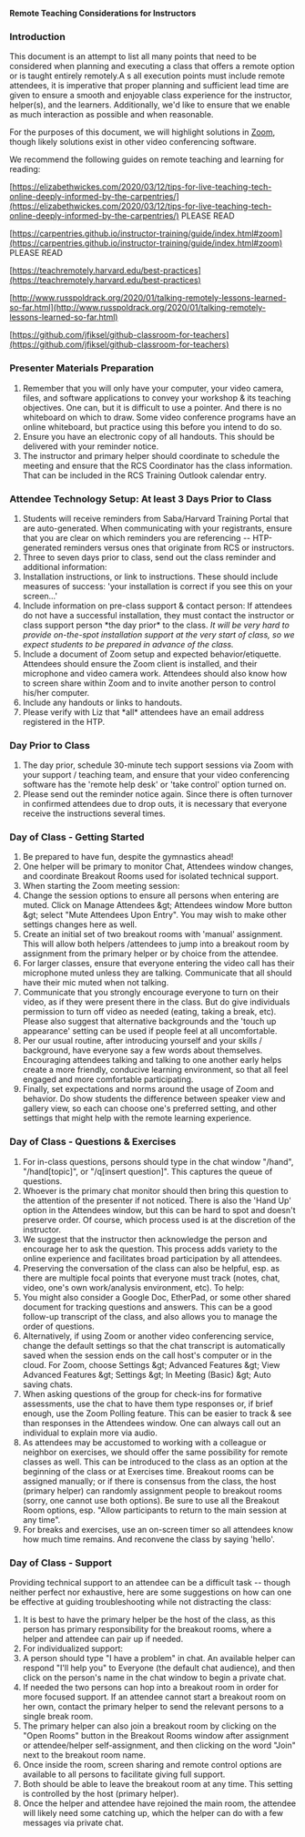 **Remote Teaching Considerations for Instructors**

### Introduction

This document is an attempt to list all many points that need to be considered when planning and executing a class that offers a remote option or is taught entirely remotely.A s all execution points must include remote attendees, it is imperative that proper planning and sufficient lead time are given to ensure a smooth and enjoyable class experience for the instructor, helper(s), and the learners. Additionally, we&#39;d like to ensure that we enable as much interaction as possible and when reasonable.

For the purposes of this document, we will highlight solutions in [Zoom](http://zoom.us/), though likely solutions exist in other video conferencing software.

We recommend the following guides on remote teaching and learning for reading:

[https://elizabethwickes.com/2020/03/12/tips-for-live-teaching-tech-online-deeply-informed-by-the-carpentries/](https://elizabethwickes.com/2020/03/12/tips-for-live-teaching-tech-online-deeply-informed-by-the-carpentries/)     PLEASE READ

[https://carpentries.github.io/instructor-training/guide/index.html#zoom](https://carpentries.github.io/instructor-training/guide/index.html#zoom)    PLEASE READ

[https://teachremotely.harvard.edu/best-practices](https://teachremotely.harvard.edu/best-practices)

[http://www.russpoldrack.org/2020/01/talking-remotely-lessons-learned-so-far.html](http://www.russpoldrack.org/2020/01/talking-remotely-lessons-learned-so-far.html)

[https://github.com/jfiksel/github-classroom-for-teachers](https://github.com/jfiksel/github-classroom-for-teachers)

### Presenter Materials Preparation

1. Remember that you will only have your computer, your video camera, files, and software applications to convey your workshop &amp; its teaching objectives. One can, but it is difficult to use a pointer. And there is no whiteboard on which to draw. Some video conference programs have an online whiteboard, but practice using this before you intend to do so.
2. Ensure you have an electronic copy of all handouts. This should be delivered with your reminder notice.
3. The instructor and primary helper should coordinate to schedule the meeting and ensure that the RCS Coordinator has the class information. That can be included in the RCS Training Outlook calendar entry.

### Attendee Technology Setup: At least 3 Days Prior to Class

1. Students will receive reminders from Saba/Harvard Training Portal that are auto-generated. When communicating with your registrants, ensure that you are clear on which reminders you are referencing -- HTP-generated reminders versus ones that originate from RCS or instructors.
2. Three to seven days prior to class, send out the class reminder and additional information:
  1. Installation instructions, or link to instructions. These should include measures of success: &#39;your installation is correct if you see this on your screen…&#39;
  2. Include information on pre-class support &amp; contact person: If attendees do not have a successful installation, they must contact the instructor or class support person \*the day prior\* to the class. _It will be very hard to provide on-the-spot installation support at the very start of class, so we expect students to be prepared in_ _advance_ _of the class._
  3. Include a document of Zoom setup and expected behavior/etiquette. Attendees should ensure the Zoom client is installed, and their microphone and video camera work. Attendees should also know how to screen share within Zoom and to invite another person to control his/her computer.
  4. Include any handouts or links to handouts.
3. Please verify with Liz that \*all\* attendees have an email address registered in the HTP.

### Day Prior to Class

1. The day prior, schedule 30-minute tech support sessions via Zoom with your support / teaching team, and ensure that your video conferencing software has the &#39;remote help desk&#39; or &#39;take control&#39; option turned on.
2. Please send out the reminder notice again. Since there is often turnover in confirmed attendees due to drop outs, it is necessary that everyone receive the instructions several times.

### Day of Class - Getting Started

1. Be prepared to have fun, despite the gymnastics ahead!
2. One helper will be primary to monitor Chat, Attendees window changes, and coordinate Breakout Rooms used for isolated technical support.
3. When starting the Zoom meeting session:
  1. Change the session options to ensure all persons when entering are muted. Click on Manage Attendees \&gt; Attendees window More button \&gt; select &quot;Mute Attendees Upon Entry&quot;. You may wish to make other settings changes here as well.
  2. Create an initial set of two breakout rooms with &#39;manual&#39; assignment. This will allow both helpers /attendees to jump into a breakout room by assignment from the primary helper or by choice from the attendee.
4. For larger classes, ensure that everyone entering the video call has their microphone muted unless they are talking. Communicate that all should have their mic muted when not talking.
5. Communicate that you strongly encourage everyone to turn on their video, as if they were present there in the class. But do give individuals permission to turn off video as needed (eating, taking a break, etc). Please also suggest that alternative backgrounds and the &#39;touch up appearance&#39; setting can be used if people feel at all uncomfortable.
6. Per our usual routine, after introducing yourself and your skills / background, have everyone say a few words about themselves. Encouraging attendees talking and talking to one another early helps create a more friendly, conducive learning environment, so that all feel engaged and more comfortable participating.
7. Finally, set expectations and norms around the usage of Zoom and behavior. Do show students the difference between speaker view and gallery view, so each can choose one&#39;s preferred setting, and other settings that might help with the remote learning experience.

### Day of Class - Questions &amp; Exercises

1. For in-class questions, persons should type in the chat window &quot;/hand&quot;, &quot;/hand[topic]&quot;, or &quot;/q[insert question]&quot;. This captures the queue of questions.
  1. Whoever is the primary chat monitor should then bring this question to the attention of the presenter if not noticed. There is also the &#39;Hand Up&#39; option in the Attendees window, but this can be hard to spot and doesn&#39;t preserve order. Of course, which process used is at the discretion of the instructor.
  2. We suggest that the instructor then acknowledge the person and encourage her to ask the question. This process adds variety to the online experience and facilitates broad participation by all attendees.
2. Preserving the conversation of the class can also be helpful, esp. as there are multiple focal points that everyone must track (notes, chat, video, one&#39;s own work/analysis environment, etc). To help:
  1. You might also consider a Google Doc, EtherPad, or some other shared document for tracking questions and answers. This can be a good follow-up transcript of the class, and also allows you to manage the order of questions.
  2. Alternatively, if using Zoom or another video conferencing service, change the default settings so that the chat transcript is automatically saved when the session ends on the call host&#39;s computer or in the cloud. For Zoom, choose Settings \&gt; Advanced Features \&gt; View Advanced Features \&gt; Settings \&gt; In Meeting (Basic) \&gt; Auto saving chats.
3. When asking questions of the group for check-ins for formative assessments, use the chat to have them type responses or, if brief enough, use the Zoom Polling feature. This can be easier to track &amp; see than responses in the Attendees window. One can always call out an individual to explain more via audio.
4. As attendees may be accustomed to working with a colleague or neighbor on exercises, we should offer the same possibility for remote classes as well. This can be introduced to the class as an option at the beginning of the class or at Exercises time. Breakout rooms can be assigned manually; or if there is consensus from the class, the host (primary helper) can randomly assignment people to breakout rooms (sorry, one cannot use both options). Be sure to use all the Breakout Room options, esp. &quot;Allow participants to return to the main session at any time&quot;.
5. For breaks and exercises, use an on-screen timer so all attendees know how much time remains. And reconvene the class by saying &#39;hello&#39;.

### Day of Class - Support

Providing technical support to an attendee can be a difficult task -- though neither perfect nor exhaustive, here are some suggestions on how can one be effective at guiding troubleshooting while not distracting the class:

1. It is best to have the primary helper be the host of the class, as this person has primary responsibility for the breakout rooms, where a helper and attendee can pair up if needed.
2. For individualized support:
  1. A person should type &quot;I have a problem&quot; in chat. An available helper can respond &quot;I&#39;ll help you&quot; to Everyone (the default chat audience), and then click on the person&#39;s name in the chat window to begin a private chat.
  2. If needed the two persons can hop into a breakout room in order for more focused support. If an attendee cannot start a breakout room on her own, contact the primary helper to send the relevant persons to a single break room.
  3. The primary helper can also join a breakout room by clicking on the &quot;Open Rooms&quot; button in the Breakout Rooms window after assignment or attendee/helper self-assignment, and then clicking on the word &quot;Join&quot; next to the breakout room name.
  4. Once inside the room, screen sharing and remote control options are available to all persons to facilitate giving full support.
  5. Both should be able to leave the breakout room at any time. This setting is controlled by the host (primary helper).
  6. Once the helper and attendee have rejoined the main room, the attendee will likely need some catching up, which the helper can do with a few messages via private chat.